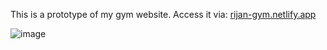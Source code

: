 This is a prototype of my gym website.
Access it via: [rijan-gym.netlify.app](https://rijan-gym.netlify.app/)


![image](https://user-images.githubusercontent.com/83498102/188047911-2826c82e-8302-4f38-8a92-32a8a53d7178.png)
